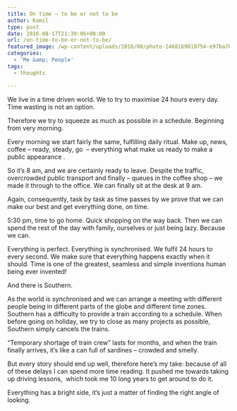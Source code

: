 ```yaml
---
title: On time – to be or not to be
author: Kamil
type: post
date: 2016-08-17T21:39:06+00:00
url: /on-time-to-be-or-not-to-be/
featured_image: /wp-content/uploads/2016/08/photo-1468169019754-e97ba70dafb6.jpg
categories:
  - 'Me &amp; People'
tags:
  - thoughts

---
```

We live in a time driven world. We to try to maximise 24 hours every day. Time wasting is not an option.

Therefore we try to squeeze as much as possible in a schedule. Beginning from very morning.

Every morning we start fairly the same, fulfilling daily ritual. Make up, news, coffee &#8211; ready, steady, go  &#8211; everything what make us ready to make a public appearance .

So it&#8217;s 8 am, and we are certainly ready to leave. Despite the traffic, overcrowded public transport and finally &#8211; queues in the coffee shop &#8211; we made it through to the office. We can finally sit at the desk at 9 am.

Again, consequently, task by task as time passes by we prove that we can make our best and get everything done, on time.

5:30 pm, time to go home. Quick shopping on the way back. Then we can spend the rest of the day with family, ourselves or just being lazy. Because we can.

Everything is perfect. Everything is synchronised. We fulfil 24 hours to every second. We make sure that everything happens exactly when it should. Time is one of the greatest, seamless and simple inventions human being ever invented!

And there is Southern.

As the world is synchronised and we can arrange a meeting with different people being in different parts of the globe and different time zones. Southern has a difficulty to provide a train according to a schedule. When before going on holiday, we try to close as many projects as possible, Southern simply cancels the trains.

&#8220;Temporary shortage of train crew&#8221; lasts for months, and when the train finally arrives, it&#8217;s like a can full of sardines &#8211; crowded and smelly.

But every story should end up well, therefore here&#8217;s my take: because of all of these delays I can spend more time reading. It pushed me towards taking up driving lessons,  which took me 10 long years to get around to do it.

Everything has a bright side, it&#8217;s just a matter of finding the right angle of looking.

&nbsp;
